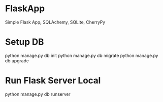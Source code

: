 # FlaskApp
Simple Flask App, SQLAchemy, SQLite, CherryPy



# Setup DB

python manage.py db init
python manage.py db migrate
python manage.py db upgrade

# Run Flask Server Local

python manage.py db runserver